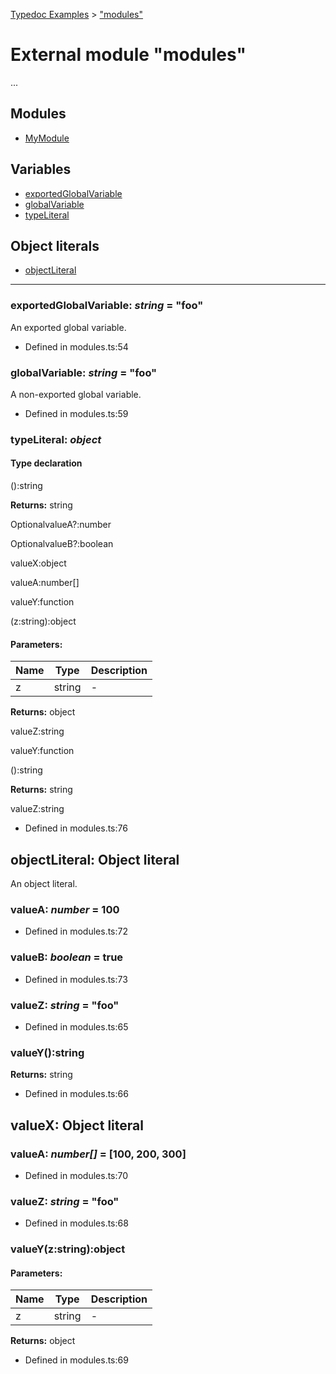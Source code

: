 [Typedoc Examples](../index.md) >  ["modules"](../modules/_modules_.md)
# External module "modules"


<p>...</p>














## Modules
* [MyModule](../modules/_modules_.mymodule.md)

## Variables
* [exportedGlobalVariable](../modules/_modules_.md#exportedglobalvariable)
* [globalVariable](../modules/_modules_.md#globalvariable)
* [typeLiteral](../modules/_modules_.md#typeliteral)

## Object literals
* [objectLiteral](../modules/_modules_.md#objectliteral)

---




<a id="exportedglobalvariable"></a>

### **exportedGlobalVariable**:  *string*  = "foo"


<p>An exported global variable.</p>










* Defined in modules.ts:54









<a id="globalvariable"></a>

### **globalVariable**:  *string*  = "foo"


<p>A non-exported global variable.</p>










* Defined in modules.ts:59









<a id="typeliteral"></a>

### **typeLiteral**:  *object* 



#### Type declaration

():string







**Returns:** string








OptionalvalueA?:number



OptionalvalueB?:boolean



valueX:object



valueA:number[]



valueY:function



(z:string):object




#### Parameters:
| Name  | Type                | Description  |
| ------ | ------------------- | ------------ |
| z  | string | - |






**Returns:** object








valueZ:string



valueY:function



():string







**Returns:** string








valueZ:string








* Defined in modules.ts:76













<a id="objectliteral"></a>
## objectLiteral: Object literal

<p>An object literal.</p>





<a id="objectliteral.valuea-2"></a>

### **valueA**:  *number*  = 100







* Defined in modules.ts:72









<a id="objectliteral.valueb-1"></a>

### **valueB**:  *boolean*  = true







* Defined in modules.ts:73









<a id="objectliteral.valuez-2"></a>

### **valueZ**:  *string*  = "foo"







* Defined in modules.ts:65









<a id="objectliteral.valuey-2"></a>
### valueY():string








**Returns:** string







* Defined in modules.ts:66











<a id="valuex"></a>
## valueX: Object literal

<a id="objectliteral.valuex-1.valuea-3"></a>

### **valueA**:  *number[]*  =  [100, 200, 300]







* Defined in modules.ts:70









<a id="objectliteral.valuex-1.valuez-3"></a>

### **valueZ**:  *string*  = "foo"







* Defined in modules.ts:68









<a id="objectliteral.valuex-1.valuey-3"></a>
### valueY(z:string):object





#### Parameters:
| Name  | Type                | Description  |
| ------ | ------------------- | ------------ |
| z  | string | - |






**Returns:** object







* Defined in modules.ts:69
















